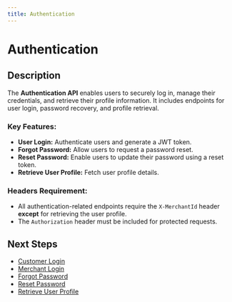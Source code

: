 ```yaml
---
title: Authentication
---
```


# Authentication

##  Description
The **Authentication API** enables users to securely log in, manage their credentials, and retrieve their profile information. It includes endpoints for user login, password recovery, and profile retrieval.

### **Key Features:**
- **User Login:** Authenticate users and generate a JWT token.
- **Forgot Password:** Allow users to request a password reset.
- **Reset Password:** Enable users to update their password using a reset token.
- **Retrieve User Profile:** Fetch user profile details.

### **Headers Requirement:**
- All authentication-related endpoints require the `X-MerchantId` header **except** for retrieving the user profile.
- The `Authorization` header must be included for protected requests.

##  Next Steps
- [Customer Login](./login-as-customer.md)
- [Merchant Login](./login-as-store-owner.md)
- [Forgot Password](./forgot-password.md)
- [Reset Password](./reset-password.md)
- [Retrieve User Profile](./user-profile.md)